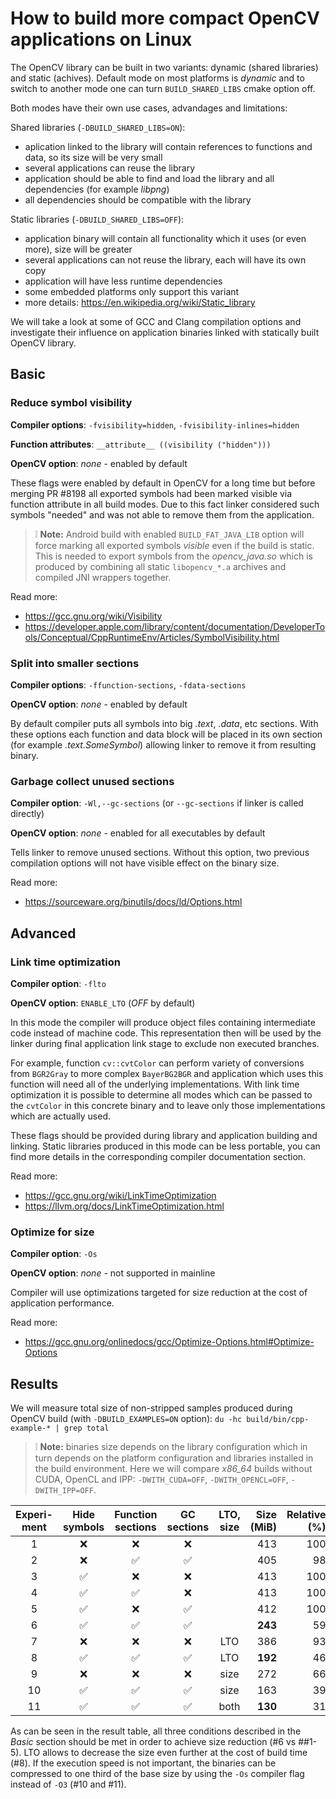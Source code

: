 How to build more compact OpenCV applications on Linux
======================================================

The OpenCV library can be built in two variants: dynamic (shared libraries) and static (achives). Default mode on most platforms is _dynamic_ and to switch to another mode one can turn `BUILD_SHARED_LIBS` cmake option off.

Both modes have their own use cases, advandages and limitations:

Shared libraries (`-DBUILD_SHARED_LIBS=ON`):

- aplication linked to the library will contain references to functions and data, so its size will be very small
- several applications can reuse the library
- application should be able to find and load the library and all dependencies (for example _libpng_)
- all dependencies should be compatible with the library

Static libraries (`-DBUILD_SHARED_LIBS=OFF`):

- application binary will contain all functionality which it uses (or even more), size will be greater
- several applications can not reuse the library, each will have its own copy
- application will have less runtime dependencies
- some embedded platforms only support this variant
- more details: https://en.wikipedia.org/wiki/Static_library

We will take a look at some of GCC and Clang compilation options and investigate their influence on application binaries linked with statically built OpenCV library.


Basic
-----

### Reduce symbol visibility

**Compiler options**: `-fvisibility=hidden`,  `-fvisibility-inlines=hidden`

**Function attributes**: `__attribute__ ((visibility ("hidden")))`

**OpenCV option**: _none_ - enabled by default

These flags were enabled by default in OpenCV for a long time but before merging PR #8198 all exported symbols had been marked visible via function attribute in all build modes. Due to this fact linker considered such symbols "needed" and was not able to remove them from the application.

> :grey_exclamation: **Note:** Android build with enabled `BUILD_FAT_JAVA_LIB` option will force marking all exported symbols _visible_ even if the build is static. This is needed to export symbols from the _opencv_java.so_ which is produced by combining all static `libopencv_*.a` archives and compiled JNI wrappers together.

Read more:
- https://gcc.gnu.org/wiki/Visibility
- https://developer.apple.com/library/content/documentation/DeveloperTools/Conceptual/CppRuntimeEnv/Articles/SymbolVisibility.html

### Split into smaller sections

**Compiler options**: `-ffunction-sections`, `-fdata-sections`

**OpenCV option**: _none_ - enabled by default

By default compiler puts all symbols into big _.text_, _.data_, etc sections. With these options each function and data block will be placed in its own section (for example _.text.SomeSymbol_) allowing linker to remove it from resulting binary.

### Garbage collect unused sections

**Compiler option**: `-Wl,--gc-sections` (or `--gc-sections` if linker is called directly)

**OpenCV option**: _none_ - enabled for all executables by default

Tells linker to remove unused sections. Without this option, two previous compilation options will not have visible effect on the binary size.

Read more:
- https://sourceware.org/binutils/docs/ld/Options.html

Advanced
--------

### Link time optimization

**Compiler option**: `-flto`

**OpenCV option**: `ENABLE_LTO` (_OFF_ by default)

In this mode the compiler will produce object files containing intermediate code instead of machine code. This representation then will be used by the linker during final application link stage to exclude non executed branches.

For example, function `cv::cvtColor` can perform variety of conversions from `BGR2Gray` to more complex `BayerBG2BGR` and application which uses this function will need all of the underlying implementations. With link time optimization it is possible to determine all modes which can be passed to the `cvtColor` in this concrete binary and to leave only those implementations which are actually used.

These flags should be provided during library and application building and linking. Static libraries produced in this mode can be less portable, you can find more details in the corresponding compiler documentation section.

Read more:
- https://gcc.gnu.org/wiki/LinkTimeOptimization
- https://llvm.org/docs/LinkTimeOptimization.html

### Optimize for size

**Compiler option**: `-Os`

**OpenCV option**: _none_ - not supported in mainline

Compiler will use optimizations targeted for size reduction at the cost of application performance.

Read more:
- https://gcc.gnu.org/onlinedocs/gcc/Optimize-Options.html#Optimize-Options


Results
-------

We will measure total size of non-stripped samples produced during OpenCV build (with `-DBUILD_EXAMPLES=ON` option): `du -hc build/bin/cpp-example-* | grep total`

> :grey_exclamation: **Note:** binaries size depends on the library configuration which in turn depends on the platform configuration and libraries installed in the build environment. Here we will compare _x86_64_ builds without CUDA, OpenCL and IPP: `-DWITH_CUDA=OFF`, `-DWITH_OPENCL=OFF`, `-DWITH_IPP=OFF`.

Experi-ment | Hide symbols        | Function sections  | GC sections        | LTO, size | Size (MiB) | Relative (%)
:----------:|:------------------:|:-----------------: |:------------------:|:---------:|-----------:|------------:
1           |:x:                 |:x:                 |:x:                 |           |413         |100
2           |:x:                 |:white_check_mark:  |:white_check_mark:  |           |405         |98
3           |:white_check_mark:  |:x:                 |:x:                 |           |413         |100
4           |:white_check_mark:  |:white_check_mark:  |:x:                 |           |413         |100
5           |:white_check_mark:  |:x:                 |:white_check_mark:  |           |412         |100
6           |:white_check_mark:  |:white_check_mark:  |:white_check_mark:  |           |**243**     |59
7           |:x:                 |:x:                 |:x:                 |LTO        |386         |93
8           |:white_check_mark:  |:white_check_mark:  |:white_check_mark:  |LTO        |**192**     |46
9           |:x:                 |:x:                 |:x:                 |size       |272         |66
10          |:white_check_mark:  |:white_check_mark:  |:white_check_mark:  |size       |163         |39
11          |:white_check_mark:  |:white_check_mark:  |:white_check_mark:  |both       |**130**     |31

As can be seen in the result table, all three conditions described in the _Basic_ section should be met in order to achieve size reduction (\#6 vs \#\#1-5). LTO allows to decrease the size even further at the cost of build time (\#8). If the execution speed is not important, the binaries can be compressed to one third of the base size by using the `-Os` compiler flag instead of `-O3` (\#10 and \#11).
